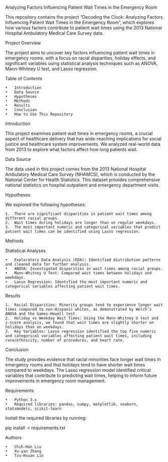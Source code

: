 Analyzing Factors Influencing Patient Wait Times in the Emergency Room

This repository contains the project “Decoding the Clock: Analyzing Factors Influencing Patient Wait Times in the Emergency Room”, which explores how various factors contribute to patient wait times using the 2013 National Hospital Ambulatory Medical Care Survey data.

Project Overview

The project aims to uncover key factors influencing patient wait times in emergency rooms, with a focus on racial disparities, holiday effects, and significant variables using statistical analysis techniques such as ANOVA, Mann-Whitney U test, and Lasso regression.

Table of Contents

	•	Introduction
	•	Data Source
	•	Hypotheses
	•	Methods
	•	Results
	•	Conclusion
	•	How to Use This Repository

Introduction

This project examines patient wait times in emergency rooms, a crucial aspect of healthcare delivery that has wide-reaching implications for social justice and healthcare system improvements. We analyzed real-world data from 2013 to explore what factors affect how long patients wait.

Data Source

The data used in this project comes from the 2013 National Hospital Ambulatory Medical Care Survey (NHAMCS), which is conducted by the National Center for Health Statistics. This dataset provides comprehensive national statistics on hospital outpatient and emergency department visits.

Hypotheses

We explored the following hypotheses:

	1.	There are significant disparities in patient wait times among different racial groups.
	2.	Wait times during holidays are longer than on regular weekdays.
	3.	The most important numeric and categorical variables that predict patient wait times can be identified using Lasso regression.

Methods

Statistical Analyses

	•	Exploratory Data Analysis (EDA): Identified distribution patterns and cleaned data for further analysis.
	•	ANOVA: Investigated disparities in wait times among racial groups.
	•	Mann-Whitney U Test: Compared wait times between holidays and weekdays.
	•	Lasso Regression: Identified the most important numeric and categorical variables affecting patient wait times.

Results

	1.	Racial Disparities: Minority groups tend to experience longer wait times compared to non-Hispanic whites, as demonstrated by Welch’s ANOVA and the Games-Howell test.
	2.	Holiday vs Weekday Wait Times: Using the Mann-Whitney U test and z-score analysis, we found that wait times are slightly shorter on holidays than on weekdays.
	3.	Key Variables: Lasso regression identified the top five numeric and categorical variables affecting patient wait times, including race/ethnicity, number of procedures, and heart rate.

Conclusion

The study provides evidence that racial minorities face longer wait times in emergency rooms and that holidays tend to have shorter wait times compared to weekdays. The Lasso regression model identified critical variables that contribute to predicting wait times, helping to inform future improvements in emergency room management.


Requirements

	•	Python 3.x
	•	Required libraries: pandas, numpy, matplotlib, seaborn, statsmodels, scikit-learn

Install the required libraries by running:

pip install -r requirements.txt

Authors

	•	Chih-Han Liu
	•	Xu-yan Zhang
	•	Tzu-Hsuan Lin
